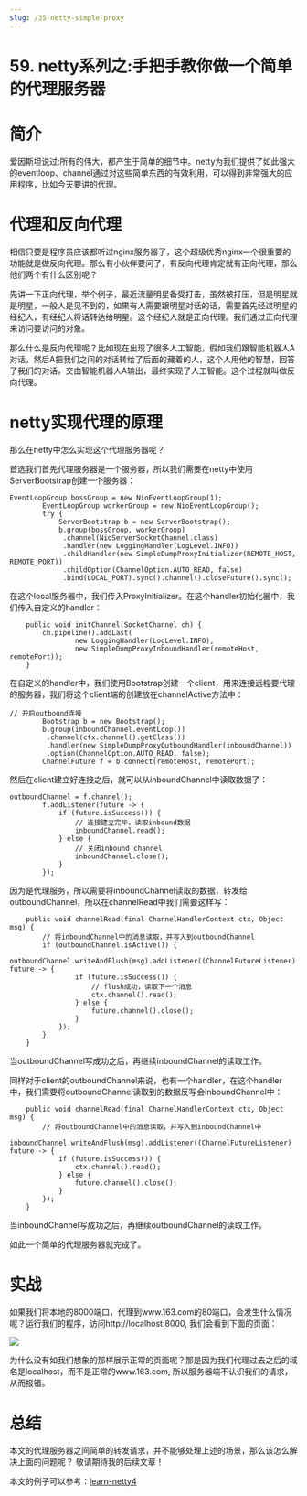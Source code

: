 ```yaml
---
slug: /35-netty-simple-proxy
---
```


# 59. netty系列之:手把手教你做一个简单的代理服务器



# 简介

爱因斯坦说过:所有的伟大，都产生于简单的细节中。netty为我们提供了如此强大的eventloop、channel通过对这些简单东西的有效利用，可以得到非常强大的应用程序，比如今天要讲的代理。

# 代理和反向代理 

相信只要是程序员应该都听过nginx服务器了，这个超级优秀nginx一个很重要的功能就是做反向代理。那么有小伙伴要问了，有反向代理肯定就有正向代理，那么他们两个有什么区别呢？

先讲一下正向代理，举个例子，最近流量明星备受打击，虽然被打压，但是明星就是明星，一般人是见不到的，如果有人需要跟明星对话的话，需要首先经过明星的经纪人，有经纪人将话转达给明星。这个经纪人就是正向代理。我们通过正向代理来访问要访问的对象。

那么什么是反向代理呢？比如现在出现了很多人工智能，假如我们跟智能机器人A对话，然后A把我们之间的对话转给了后面的藏着的人，这个人用他的智慧，回答了我们的对话，交由智能机器人A输出，最终实现了人工智能。这个过程就叫做反向代理。

# netty实现代理的原理

那么在netty中怎么实现这个代理服务器呢？

首选我们首先代理服务器是一个服务器，所以我们需要在netty中使用ServerBootstrap创建一个服务器：

```
EventLoopGroup bossGroup = new NioEventLoopGroup(1);
        EventLoopGroup workerGroup = new NioEventLoopGroup();
        try {
            ServerBootstrap b = new ServerBootstrap();
            b.group(bossGroup, workerGroup)
             .channel(NioServerSocketChannel.class)
             .handler(new LoggingHandler(LogLevel.INFO))
             .childHandler(new SimpleDumpProxyInitializer(REMOTE_HOST, REMOTE_PORT))
             .childOption(ChannelOption.AUTO_READ, false)
             .bind(LOCAL_PORT).sync().channel().closeFuture().sync();
```

在这个local服务器中，我们传入ProxyInitializer。在这个handler初始化器中，我们传入自定义的handler：

```
    public void initChannel(SocketChannel ch) {
        ch.pipeline().addLast(
                new LoggingHandler(LogLevel.INFO),
                new SimpleDumpProxyInboundHandler(remoteHost, remotePort));
    }
```

在自定义的handler中，我们使用Bootstrap创建一个client，用来连接远程要代理的服务器，我们将这个client端的创建放在channelActive方法中：

```
// 开启outbound连接
        Bootstrap b = new Bootstrap();
        b.group(inboundChannel.eventLoop())
         .channel(ctx.channel().getClass())
         .handler(new SimpleDumpProxyOutboundHandler(inboundChannel))
         .option(ChannelOption.AUTO_READ, false);
        ChannelFuture f = b.connect(remoteHost, remotePort);
```

然后在client建立好连接之后，就可以从inboundChannel中读取数据了：

```
outboundChannel = f.channel();
        f.addListener(future -> {
            if (future.isSuccess()) {
                // 连接建立完毕，读取inbound数据
                inboundChannel.read();
            } else {
                // 关闭inbound channel
                inboundChannel.close();
            }
        });
```

因为是代理服务，所以需要将inboundChannel读取的数据，转发给outboundChannel，所以在channelRead中我们需要这样写：

```
    public void channelRead(final ChannelHandlerContext ctx, Object msg) {
        // 将inboundChannel中的消息读取，并写入到outboundChannel
        if (outboundChannel.isActive()) {
            outboundChannel.writeAndFlush(msg).addListener((ChannelFutureListener) future -> {
                if (future.isSuccess()) {
                    // flush成功，读取下一个消息
                    ctx.channel().read();
                } else {
                    future.channel().close();
                }
            });
        }
    }
```

当outboundChannel写成功之后，再继续inboundChannel的读取工作。

同样对于client的outboundChannel来说，也有一个handler，在这个handler中，我们需要将outboundChannel读取到的数据反写会inboundChannel中：

```
    public void channelRead(final ChannelHandlerContext ctx, Object msg) {
        // 将outboundChannel中的消息读取，并写入到inboundChannel中
        inboundChannel.writeAndFlush(msg).addListener((ChannelFutureListener) future -> {
            if (future.isSuccess()) {
                ctx.channel().read();
            } else {
                future.channel().close();
            }
        });
    }
```

当inboundChannel写成功之后，再继续outboundChannel的读取工作。

如此一个简单的代理服务器就完成了。

# 实战

如果我们将本地的8000端口，代理到www.163.com的80端口，会发生什么情况呢？运行我们的程序，访问http://localhost:8000, 我们会看到下面的页面：

![](https://img-blog.csdnimg.cn/f025f1e1e9d94e8db5b0e0979e136116.png)

为什么没有如我们想象的那样展示正常的页面呢？那是因为我们代理过去之后的域名是localhost，而不是正常的www.163.com, 所以服务器端不认识我们的请求，从而报错。

# 总结

本文的代理服务器之间简单的转发请求，并不能够处理上述的场景，那么该怎么解决上面的问题呢？ 敬请期待我的后续文章！

本文的例子可以参考：[learn-netty4](https://github.com/ddean2009/learn-netty4)



